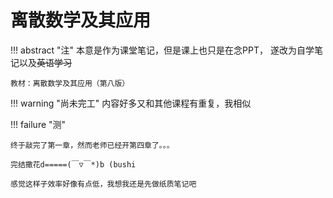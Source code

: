# 离散数学及其应用
!!! abstract "注"
    本意是作为课堂笔记，但是课上也只是在念PPT，
    遂改为自学笔记以及<strike>英语学习</strike>
    
    教材：离散数学及其应用（第八版）
!!! warning "尚未完工"
    内容好多又和其他课程有重复，我相似

!!! failure "测"
    
    终于敲完了第一章，然而老师已经开第四章了。。。

    完结撒花d=====(￣▽￣*)b (bushi
    
    感觉这样子效率好像有点低，我想我还是先做纸质笔记吧